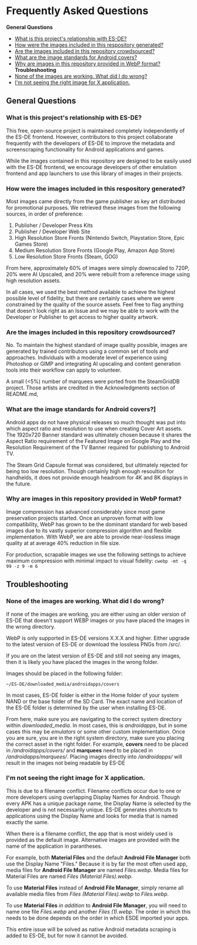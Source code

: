 # Frequently Asked Questions
**General Questions**
 - [What is this project's relationship with ES-DE?](#faq-esde)
 - [How were the images included in this respository generated?](#faq-image-generation)
 - [Are the images included in this repository crowdsourced?](#faq-crowdsourcing)
 - [What are the image standards for Android covers?](#faq-banners)
 - [Why are images in this repository provided in WebP format?](#faq-webp)
**Troubleshooting**
 - [None of the images are working. What did I do wrong?](#faq-ts-directory)
 - [I'm not seeing the right image for X application.](#faq-ts-wrong-image)


## General Questions
<a name="faq-esde"></a>
### What is this project's relationship with ES-DE?

This free, open-source project is maintained completely independently of the ES-DE frontend. However, contributors to this project collaborate frequently with the developers of ES-DE to improve the metadata and screenscraping functionality for Android applications and games.

While the images contained in this repository are designed to be easily used with the ES-DE frontend, we encourage developers of other emulation frontend and app launchers to use this library of images in their projects.

<a name="faq-image-generation"></a>
### How were the images included in this respository generated?

Most images came directly from the game publisher as key art distributed for promotional purposes. We retrieved these images from the following sources, in order of preference:
1. Publisher / Developer Press Kits
2. Publisher / Developer Web Site
3. High Resolution Store Fronts (Nintendo Switch, Playstation Store, Epic Games Store)
4. Medium Resolution Store Fronts (Google Play, Amazon App Store)
5. Low Resolution Store Fronts (Steam, GOG)

From here, approximately 60% of images were simply downscaled to 720P, 20% were AI Upscaled, and 20% were rebuilt from a reference image using high resolution assets. 

In all cases, we used the best method available to achieve the highest possible level of fidelity, but there are certainly cases where we were constrained by the quality of the source assets. Feel free to flag anything that doesn't look right as an Issue and we may be able to work with the Developer or Publisher to get access to higher quality artwork.

<a name="faq-crowdsourcing"></a>
### Are the images included in this repository crowdsourced?

No. To maintain the highest standard of image quality possible, images are generated by trained contributors using a common set of tools and approaches. Individuals with a moderate level of experience using Photoshop or GIMP and integrating AI upscaling and content generation tools into their workflow can apply to volunteer.

A small (<5%) number of marquees were ported from the SteamGridDB project. Those artists are credited in the Acknowledgments section of README.md,

<a name="faq-banners"></a>
### What are the image standards for Android covers?]
Android apps do not have physical releases so much thought was put into which aspect ratio and resolution to use when creating Cover Art assets. The 1920x720 Banner standard was ultimately chosen because it shares the Aspect Ratio requirement of the Featured Image on Google Play and the Resolution Requirement of the TV Banner required for publishing to Android TV.

The Steam Grid Capsule format was considered, but ultimately rejected for being too low resolution. Though certainly high enough resoultion for handhelds, it does not provide enough headroom for 4K and 8K displays in the future.

<a name="faq-webp"></a>
### Why are images in this repository provided in WebP format?
Image compression has advanced considerably since most game preservation projects started. Once an unproven format with low compatibility, WebP has grown to be the dominant standard for web based images due to its vastly superior compression algorithm and flexible implementation. With WebP, we are able to provide near-lossless image quality at at average 40% reduction in file size.

For production, scrapable images we use the following settings to achieve maximum compression with minimal impact to visual fidelity:
``` cwebp -mt -q 99 -z 9 -m 6 ```

## Troubleshooting

<a name="faq-ts-directory"></a>
### None of the images are working. What did I do wrong?
If none of the images are working, you are either using an older version of ES-DE that doesn't support WEBP images or you have placed the images in the wrong directory.

WebP is only supported in ES-DE versions X.X.X and higher. Either upgrade to the latest version of ES-DE or download the lossless PNGs from /src/.

If you are on the latest version of ES-DE and still not seeing any images, then it is likely you have placed the images in the wrong folder.

Images should be placed in the following folder:

``` ~/ES-DE/downloaded_media/androidapps/covers ```

In most cases, ES-DE folder is either in the Home folder of your system NAND or the base folder of the SD Card. The exact name and location of the ES-DE folder is determined by the user when installing ES-DE.

From here, make sure you are navigating to the correct system directory within *downloaded_media*. In most cases, this is *androidapps*, but in some cases this may be *emulators* or some other custom implementation. Once you are sure, you are in the right system directory, make sure you placing the correct asset in the right folder. For example, **covers** need to be placed in */androidapps/covers/* and **marquees** need to be placed in */androidapps/marquees/*. Placing images directly into */androidapps/* will result in the images not being readable by ES-DE


<a name="faq-ts-wrong-image"></a>
### I'm not seeing the right image for X application. 

This is due to a filename conflict. Filename conflicts occur due to one or more developers using overlapping Display Names for Android. Though every APK has a unique package name, the Display Name is selected by the developer and is not necessarily unique. ES-DE generates shortcuts to applications using the Display Name and looks for media that is named exactly the same. 

When there is a filename conflict, the app that is most widely used is provided as the default image. Alternative images are provided with the name of the application in parantheses.

For example, both **Material Files** and the default **Android File Manager** both use the Display Name "Files." Because it is by far the most often used app, media files for **Android File Manager** are named *Files.webp*. Media files for Material Files are named *Files (Material Files).webp*.

To use **Material Files** instead of **Android File Manager**, simply rename all available media files from *Files (Material Files).webp* to *Files.webp*.

To use **Material Files** *in addition* to **Android File Manager**, you will need to name one file *Files.webp* and another *Files (1).webp*. The order in which this needs to be done depends on the order in which ESDE imported your apps.

This entire issue will be solved as native Android metadata scraping is added to ES-DE, but for now it cannot be avoided.
